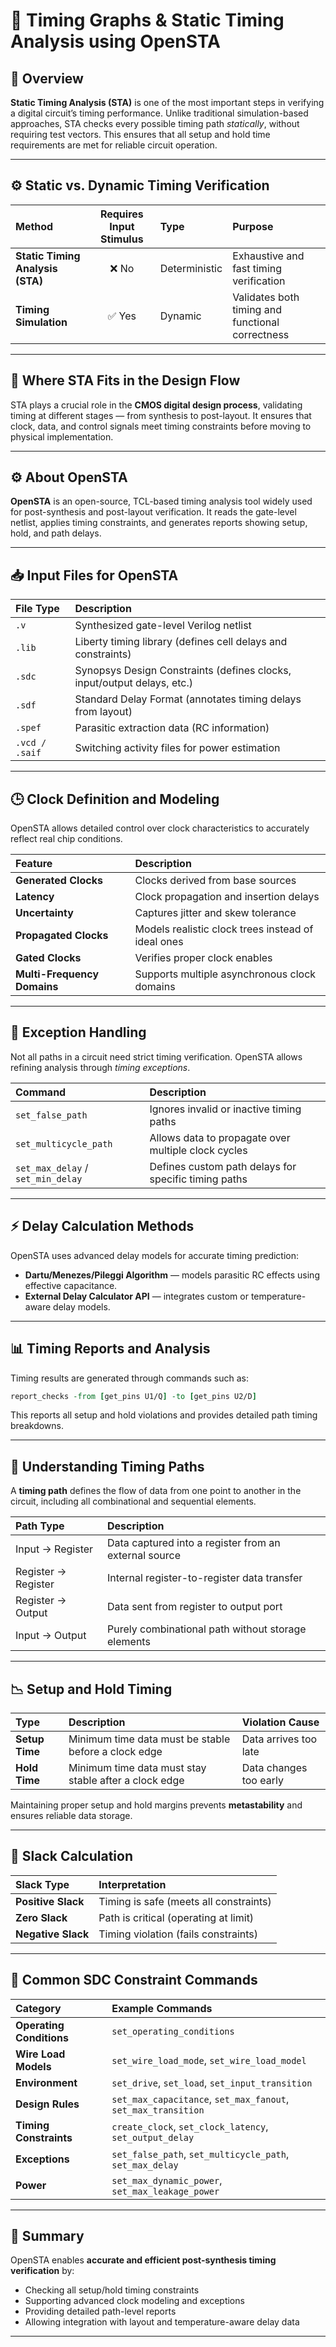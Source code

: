 
# 🧠 Timing Graphs & Static Timing Analysis using OpenSTA

## 🧩 Overview

**Static Timing Analysis (STA)** is one of the most important steps in verifying a digital circuit’s timing performance.
Unlike traditional simulation-based approaches, STA checks every possible timing path *statically*, without requiring test vectors.
This ensures that all setup and hold time requirements are met for reliable circuit operation.

---

## ⚙️ Static vs. Dynamic Timing Verification

| Method                           | Requires Input Stimulus | Type          | Purpose                                          |
| :------------------------------- | :---------------------: | :------------ | :----------------------------------------------- |
| **Static Timing Analysis (STA)** |           ❌ No          | Deterministic | Exhaustive and fast timing verification          |
| **Timing Simulation**            |          ✅ Yes          | Dynamic       | Validates both timing and functional correctness |

---

## 🧱 Where STA Fits in the Design Flow

STA plays a crucial role in the **CMOS digital design process**, validating timing at different stages — from synthesis to post-layout.
It ensures that clock, data, and control signals meet timing constraints before moving to physical implementation.

---

## ⚙️ About OpenSTA

**OpenSTA** is an open-source, TCL-based timing analysis tool widely used for post-synthesis and post-layout verification.
It reads the gate-level netlist, applies timing constraints, and generates reports showing setup, hold, and path delays.

---

## 📥 Input Files for OpenSTA

| File Type      | Description                                                             |
| :------------- | :---------------------------------------------------------------------- |
| `.v`           | Synthesized gate-level Verilog netlist                                  |
| `.lib`         | Liberty timing library (defines cell delays and constraints)            |
| `.sdc`         | Synopsys Design Constraints (defines clocks, input/output delays, etc.) |
| `.sdf`         | Standard Delay Format (annotates timing delays from layout)             |
| `.spef`        | Parasitic extraction data (RC information)                              |
| `.vcd / .saif` | Switching activity files for power estimation                           |

---

## 🕒 Clock Definition and Modeling

OpenSTA allows detailed control over clock characteristics to accurately reflect real chip conditions.

| Feature                     | Description                                        |
| :-------------------------- | :------------------------------------------------- |
| **Generated Clocks**        | Clocks derived from base sources                   |
| **Latency**                 | Clock propagation and insertion delays             |
| **Uncertainty**             | Captures jitter and skew tolerance                 |
| **Propagated Clocks**       | Models realistic clock trees instead of ideal ones |
| **Gated Clocks**            | Verifies proper clock enables                      |
| **Multi-Frequency Domains** | Supports multiple asynchronous clock domains       |

---

## 🚧 Exception Handling

Not all paths in a circuit need strict timing verification. OpenSTA allows refining analysis through *timing exceptions*.

| Command                           | Description                                          |
| :-------------------------------- | :--------------------------------------------------- |
| `set_false_path`                  | Ignores invalid or inactive timing paths             |
| `set_multicycle_path`             | Allows data to propagate over multiple clock cycles  |
| `set_max_delay` / `set_min_delay` | Defines custom path delays for specific timing paths |

---

## ⚡ Delay Calculation Methods

OpenSTA uses advanced delay models for accurate timing prediction:

* **Dartu/Menezes/Pileggi Algorithm** — models parasitic RC effects using effective capacitance.
* **External Delay Calculator API** — integrates custom or temperature-aware delay models.

---

## 📊 Timing Reports and Analysis

Timing results are generated through commands such as:

```tcl
report_checks -from [get_pins U1/Q] -to [get_pins U2/D]
```

This reports all setup and hold violations and provides detailed path timing breakdowns.

---

## 🔗 Understanding Timing Paths

A **timing path** defines the flow of data from one point to another in the circuit, including all combinational and sequential elements.

| Path Type           | Description                                           |
| :------------------ | :---------------------------------------------------- |
| Input → Register    | Data captured into a register from an external source |
| Register → Register | Internal register-to-register data transfer           |
| Register → Output   | Data sent from register to output port                |
| Input → Output      | Purely combinational path without storage elements    |

---

## 📉 Setup and Hold Timing

| Type           | Description                                           | Violation Cause        |
| :------------- | :---------------------------------------------------- | :--------------------- |
| **Setup Time** | Minimum time data must be stable before a clock edge  | Data arrives too late  |
| **Hold Time**  | Minimum time data must stay stable after a clock edge | Data changes too early |

Maintaining proper setup and hold margins prevents **metastability** and ensures reliable data storage.

---

## 🧮 Slack Calculation

| Slack Type         | Interpretation                         |
| :----------------- | :------------------------------------- |
| **Positive Slack** | Timing is safe (meets all constraints) |
| **Zero Slack**     | Path is critical (operating at limit)  |
| **Negative Slack** | Timing violation (fails constraints)   |

---

## 🧾 Common SDC Constraint Commands

| Category                 | Example Commands                                              |
| :----------------------- | :------------------------------------------------------------ |
| **Operating Conditions** | `set_operating_conditions`                                    |
| **Wire Load Models**     | `set_wire_load_mode`, `set_wire_load_model`                   |
| **Environment**          | `set_drive`, `set_load`, `set_input_transition`               |
| **Design Rules**         | `set_max_capacitance`, `set_max_fanout`, `set_max_transition` |
| **Timing Constraints**   | `create_clock`, `set_clock_latency`, `set_output_delay`       |
| **Exceptions**           | `set_false_path`, `set_multicycle_path`, `set_max_delay`      |
| **Power**                | `set_max_dynamic_power`, `set_max_leakage_power`              |

---

## 🧭 Summary

OpenSTA enables **accurate and efficient post-synthesis timing verification** by:

* Checking all setup/hold timing constraints
* Supporting advanced clock modeling and exceptions
* Providing detailed path-level reports
* Allowing integration with layout and temperature-aware delay data

---

